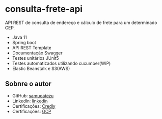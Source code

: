 # consulta-frete-api
API REST de consulta de endereço e cálculo de frete para um determinado CEP.

- Java 11
- Spring boot
- API REST Template
- Documentação Swagger
- Testes unitários JUnit5
- Testes automatizados utilizando cucumber(WIP)
- Elastic Beanstalk e S3(AWS)

## Sobnre o autor
- GitHub: [samucatezu](https://github.com/samucatezu)
- LinkedIn: [linkedin](https://www.linkedin.com/in/adrianovs87/)
- Certificações: [Credly](https://www.credly.com/users/samucatezu/badges)
- Certificações: [GCP](https://www.cloudskillsboost.google/public_profiles/44856a40-3c42-4e6d-bad1-094a43e0f97c)
